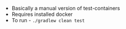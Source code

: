 * Basically a manual version of test-containers
* Requires installed docker
* To run - `./gradlew clean test`

